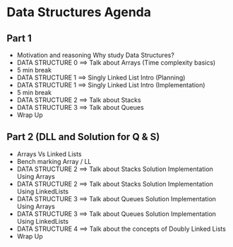 # Data Structures Agenda

## Part 1
- Motivation and reasoning Why study Data Structures?
- DATA STRUCTURE 0 ==> Talk about Arrays (Time complexity basics)
- 5 min break
- DATA STRUCTURE 1 ==> Singly Linked List Intro (Planning)
- DATA STRUCTURE 1 ==> Singly Linked List Intro (Implementation)
- 5 min break
- DATA STRUCTURE 2 ==> Talk about Stacks
- DATA STRUCTURE 3 ==> Talk about Queues
- Wrap Up

## Part 2 (DLL and Solution for Q & S)
- Arrays Vs Linked Lists
- Bench marking Array / LL
- DATA STRUCTURE 2 ==> Talk about Stacks Solution Implementation Using Arrays
- DATA STRUCTURE 2 ==> Talk about Stacks Solution Implementation Using LinkedLists
- DATA STRUCTURE 3 ==> Talk about Queues Solution Implementation Using Arrays
- DATA STRUCTURE 3 ==> Talk about Queues Solution Implementation Using LinkedLists
- DATA STRUCTURE 4 ==>  Talk about the concepts of Doubly Linked Lists
- Wrap Up